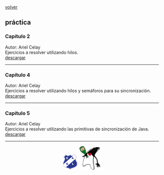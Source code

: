 
[volver](index.md)<br/>
## práctica

### Capítulo 2
Autor: Ariel Celay<br/>
Ejercicios a resolver utilizando hilos.<br/>
<a href="practica/capitulo-2-practica.pdf" target="_blank">descargar</a>

<hr/>

### Capítulo 4
Autor: Ariel Celay<br/>
Ejercicios a resolver utilizando hilos y semáforos para su sincronización.<br/>
<a href="practica/capitulo-4-practica.pdf" target="_blank">descargar</a>

<hr/>

### Capítulo 5
Autor: Ariel Celay<br/>
Ejercicios a resolver utilizando las primitivas de sincronización de Java.<br/>
<a href="practica/capitulo-5-practica.pdf" target="_blank">descargar</a>

<hr/>

<center><img src="imagenes/logo-lamadrid-1.png" />&nbsp;<img src="imagenes/logo-java-duke-chico.png" /></center>
